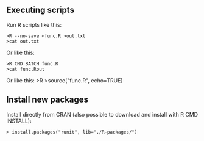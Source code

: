 Executing scripts
----------------

Run R scripts like this:

	>R --no-save <func.R >out.txt
	>cat out.txt

Or like this:

	>R CMD BATCH func.R
	>cat func.Rout

Or like this:
	>R
	>source("func.R", echo=TRUE)



Install new packages
-------------------

Install directly from CRAN (also possible to download and install with R CMD INSTALL): 

	> install.packages("runit", lib="./R-packages/")


